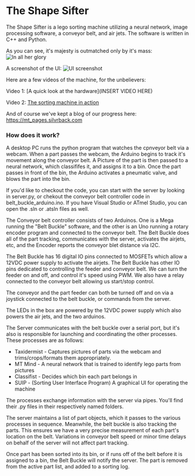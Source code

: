 # The Shape Sifter
The Shape Sifter is a lego sorting machine utilizing a neural network, image processing software, a conveyor belt, and air jets. The software is written in C++ and Python. 

As you can see, it's majesty is outmatched only by it's mass:
![In all her glory](https://i.imgur.com/L0vfOT7.jpg)

A screenshot of the UI:
![UI screenshot](https://i.imgur.com/bcjGmLM.png)

Here are a few videos of the machine, for the unbelievers:

Video 1: [A quick look at the hardware](INSERT VIDEO HERE)

Video 2: [The sorting machine in action](https://www.youtube.com/watch?v=0VHN3AZKY0E)

And of course we've kept a blog of our progress here: https://mt_pages.silvrback.com

### How does it work?

A desktop PC runs the python program that watches the cpnveyor belt via a webcam. When a part passes the webcam, the Arduino begins to track it's movement along the conveyor belt. A Picture of the part is then passed to a neural network, which classififes it, and assigns it to a bin. Once the part passes in front of the bin, the Arduino activates a pneumatic valve, and blows the part into the bin.

If you'd like to checkout the code, you can start with the server by looking in server.py, or chekout the conveyor belt controller code in belt_buckle_arduino.ino. If you have Visual Studio or ATmel Studio, you can open the .sln or .atsln files as well.

The Conveyor belt controller consists of two Arduinos. One is a Mega running the "Belt Buckle" software, and the other is an Uno running a rotary encoder program and connected to the conveyor belt. The Belt Buckle does all of the part tracking, communicates with the server, activates the airjets, etc, and the Encoder reports the conveyor blet distance via I2C.

The Belt Buckle has 16 digital IO pins connected to MOSFETs which allow a 12VDC power supply to activate the airjets. The Belt Buckle has other IO pins dedicated to controlling the feeder and conveyor belt. We can turn the feeder on and off, and control it's speed using PWM. We also have a relay connected to the conveyor belt allowing us start/stop control.

The conveyor and the part feeder can both be turned off and on via a joystick connected to the belt buckle, or commands from the server.

The LEDs in the box are powered by the 12VDC power supply which also powers the air jets, and the two arduinos.

The Server communicates with the belt buckle over a serial port, but it's also is responsible for launching and coordinating the other processes. These processes are as follows:

* Taxidermist - Captures pictures of parts via the webcam and trims/crops/formats them appropriately.
* MT Mind - A neural network that is trained to identify lego parts from pictures
* Classifist - Decides which bin each part belongs in
* SUIP - (Sorting User Interface Program) A graphical UI for operating the machine

The processes exchange information with the server via pipes. You'll find their .py files in their respectively named folders.

The server maintains a list of part objects, which it passes to the various processes in sequence. Meanwhile, the belt buckle is also tracking the parts. This ensures we have a very precise measurement of each part's location on the belt. Variations in conveyor belt speed or minor time delays on behalf of the server will not affect part tracking.

Once part has been sorted into its bin, or if runs off of the belt before it is assigned to a bin, the Belt Buckle will notify the server. The part is removed from the active part list, and added to a sorting log.
